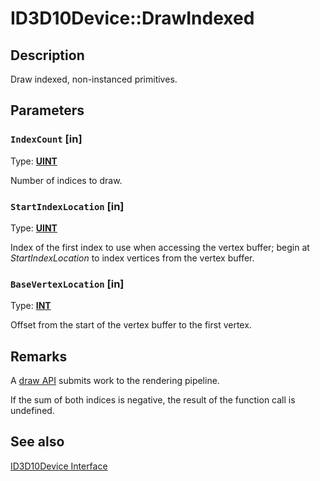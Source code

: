 # ID3D10Device::DrawIndexed

## Description

Draw indexed, non-instanced primitives.

## Parameters

### `IndexCount` [in]

Type: **[UINT](https://learn.microsoft.com/windows/desktop/WinProg/windows-data-types)**

Number of indices to draw.

### `StartIndexLocation` [in]

Type: **[UINT](https://learn.microsoft.com/windows/desktop/WinProg/windows-data-types)**

Index of the first index to use when accessing the vertex buffer; begin at *StartIndexLocation* to index vertices from the vertex buffer.

### `BaseVertexLocation` [in]

Type: **[INT](https://learn.microsoft.com/windows/desktop/WinProg/windows-data-types)**

Offset from the start of the vertex buffer to the first vertex.

## Remarks

A [draw API](https://learn.microsoft.com/windows/desktop/direct3d11/d3d10-graphics-programming-guide-input-assembler-stage-getting-started) submits work to the rendering pipeline.

If the sum of both indices is negative, the result of the function call is undefined.

## See also

[ID3D10Device Interface](https://learn.microsoft.com/windows/desktop/api/d3d10/nn-d3d10-id3d10device)